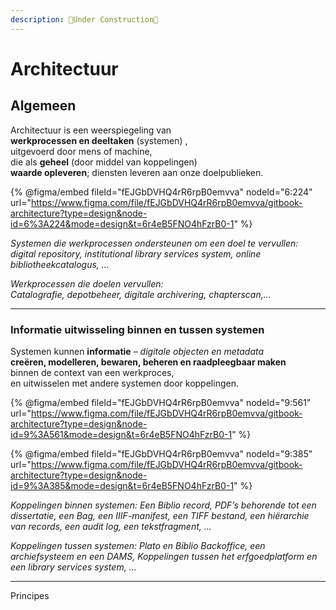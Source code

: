 ```yaml
---
description: 🚧Under Construction🚧
---
```


# Architectuur

## Algemeen

Architectuur is een weerspiegeling van\
**werkprocessen en deeltaken** (systemen) ,\
uitgevoerd door mens of machine,\
die als **geheel** (door middel van koppelingen) \
**waarde opleveren**; diensten leveren aan onze doelpublieken.

{% @figma/embed fileId="fEJGbDVHQ4rR6rpB0emvva" nodeId="6:224" url="https://www.figma.com/file/fEJGbDVHQ4rR6rpB0emvva/gitbook-architecture?type=design&node-id=6%3A224&mode=design&t=6r4eB5FNO4hFzrB0-1" %}

_Systemen die werkprocessen ondersteunen om een doel te vervullen:_\
_digital repository, institutional library services system, online bibliotheekcatalogus, ..._

_Werkprocessen die doelen vervullen:_\
_Catalografie, depotbeheer, digitale archivering, chapterscan,..._

***

### Informatie uitwisseling binnen en tussen systemen

Systemen kunnen **informatie** _– digitale objecten en metadata_\
**creëren, modelleren, bewaren, beheren en raadpleegbaar maken**\
binnen de context van een werkproces,\
en uitwisselen met andere systemen door koppelingen.

{% @figma/embed fileId="fEJGbDVHQ4rR6rpB0emvva" nodeId="9:561" url="https://www.figma.com/file/fEJGbDVHQ4rR6rpB0emvva/gitbook-architecture?type=design&node-id=9%3A561&mode=design&t=6r4eB5FNO4hFzrB0-1" %}

{% @figma/embed fileId="fEJGbDVHQ4rR6rpB0emvva" nodeId="9:385" url="https://www.figma.com/file/fEJGbDVHQ4rR6rpB0emvva/gitbook-architecture?type=design&node-id=9%3A385&mode=design&t=6r4eB5FNO4hFzrB0-1" %}

_Koppelingen binnen systemen: Een Biblio record, PDF’s behorende tot een dissertatie, een Bag, een IIIF-manifest, een TIFF bestand, een hiërarchie van records, een audit log, een tekstfragment, ..._

_Koppelingen tussen systemen: Plato en Biblio Backoffice, een archiefsysteem en een DAMS, Koppelingen tussen het erfgoedplatform en een library services system, ..._

***

Principes



